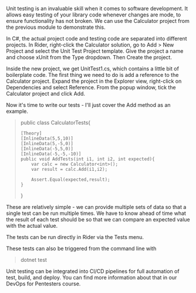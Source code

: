 Unit testing is an invaluable skill when it comes to software development. It allows easy testing of your library code whenever changes are mode, to ensure functionality has not broken. We can use the Calculator project from the previous module to demonstrate this.

In C#, the actual project code and testing code are separated into different projects. In Rider, right-click the Calculator solution, go to Add > New Project and select the Unit Test Project template. Give the project a name and choose xUnit from the Type dropdown. Then Create the project.

Inside the new project, we get UnitTest1.cs, which contains a little bit of boilerplate code. The first thing we need to do is add a reference to the Calculator project. Expand the project in the Explorer view, right-click on Dependencies and select Reference. From the popup window, tick the Calculator project and click Add.

Now it's time to write our tests - I'll just cover the Add method as an example.

> public class CalculatorTests{
>
>     [Theory]
>     [InlineData(5,5,10)]
>     [InlineData(5,-5,0)]
>     [InlineData(-5,5,0)]
>     [InlineData(-5,-5,-10)]
>     public void AddTests(int i1, int i2, int expected){
>         var calc = new Calculator<int>();
>         var result = calc.Add(i1,i2);
>
>         Assert.Equal(expected,result);
>     }
>
> }

These are relatively simple - we can provide multiple sets of data so that a single test can be run multiple times. We have to know ahead of time what the result of each test should be so that we can compare an expected value with the actual value.

The tests can be run directly in Rider via the Tests menu.

These tests can also be triggered from the command line with

> dotnet test

Unit testing can be integrated into CI/CD pipelines for full automation of test, build, and deploy. You can find more information about that in our DevOps for Pentesters course.
